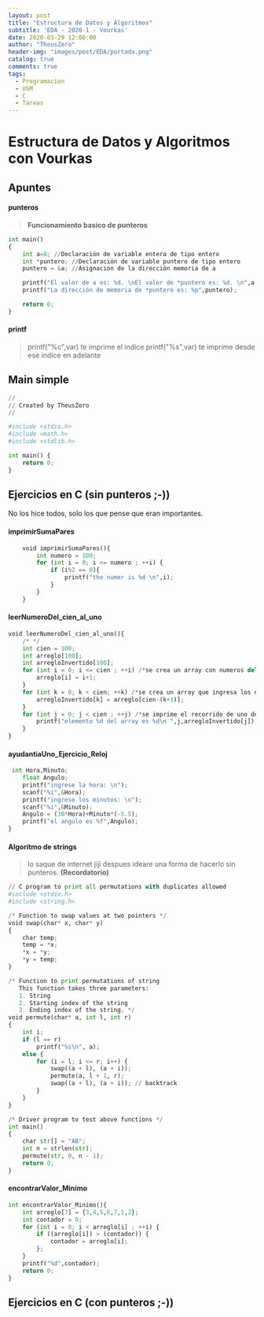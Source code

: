 ```yaml
---
layout: post
title: "Estructura de Datos y Algoritmos"
subtitle: 'EDA - 2020-1 - Vourkas'
date: 2020-03-29 12:00:00
author: "TheusZero"
header-img: "images/post/EDA/portada.png"
catalog: true
comments: true
tags:
  - Programacion
  - USM
  - C
  - Tareas
---
```


# Estructura de Datos y Algoritmos con Vourkas

## Apuntes

#### punteros
> **Funcionamiento basico de punteros**

```Python
int main()
{
    int a=8; //Declaración de variable entera de tipo entero
    int *puntero; //Declaración de variable puntero de tipo entero
    puntero = &a; //Asignación de la dirección memoria de a

    printf("El valor de a es: %d. \nEl valor de *puntero es: %d. \n",a,*puntero);
    printf("La dirección de memoria de *puntero es: %p",puntero);

    return 0;
}
```
#### printf
> printf("%c",var) te imprime el indice
> printf("%s",var) te imprime desde ese indice en adelante

## Main simple
```Python
//
// Created by TheusZero
//

#include <stdio.h>
#include <math.h>
#include <stdlib.h>

int main() {
    return 0;
}
```
## Ejercicios en C (sin punteros ;-))

No los hice todos, solo los que pense que eran importantes.

#### imprimirSumaPares
```Python
    void imprimirSumaPares(){
        int numero = 100;
        for (int i = 0; i <= numero ; ++i) {
            if (i%2 == 0){
                printf("the numer is %d \n",i);
            }
        }
    }
```
#### leerNumeroDel_cien_al_uno
```Python
void leerNumeroDel_cien_al_uno(){
    /* */
    int cien = 100;
    int arreglo[100];
    int arregloInvertido[100];
    for (int i = 0; i <= cien ; ++i) /*se crea un array con numeros del 1 al cien*/ {
        arreglo[i] = i+1;
    }
    for (int k = 0; k < cien; ++k) /*se crea un array que ingresa los numeros del anterior array pero invertidos*/ {
        arregloInvertido[k] = arreglo[cien-(k+1)];
    }
    for (int j = 0; j < cien ; ++j) /*se imprime el recorrido de uno de los array*/ {
        printf("elemento %d del array es %d\n ",j,arregloInvertido[j]);
    }
}
```
#### ayudantiaUno_Ejercicio_Reloj
```Python
 int Hora,Minuto;
    float Angulo;
    printf("ingrese la hora: \n");
    scanf("%i",&Hora);
    printf("ingrese los minutos: \n");
    scanf("%i",&Minuto);
    Angulo = (30*Hora)+Minuto*(-5.5);
    printf("el angulo es %f",Angulo);
}
```
#### Algoritmo de strings

> lo saque de internet jiji despues ideare una forma de hacerlo sin punteros. **(Recordatorio)**

```Python
// C program to print all permutations with duplicates allowed
#include <stdio.h>
#include <string.h>

/* Function to swap values at two pointers */
void swap(char* x, char* y)
{
    char temp;
    temp = *x;
    *x = *y;
    *y = temp;
}

/* Function to print permutations of string
   This function takes three parameters:
   1. String
   2. Starting index of the string
   3. Ending index of the string. */
void permute(char* a, int l, int r)
{
    int i;
    if (l == r)
        printf("%s\n", a);
    else {
        for (i = l; i <= r; i++) {
            swap((a + l), (a + i));
            permute(a, l + 1, r);
            swap((a + l), (a + i)); // backtrack
        }
    }
}

/* Driver program to test above functions */
int main()
{
    char str[] = "AB";
    int n = strlen(str);
    permute(str, 0, n - 1);
    return 0;
}

```
#### encontrarValor_Minimo
```Python
int encontrarValor_Minimo(){
    int arreglo[7] = {3,4,5,6,7,1,2};
    int contador = 0;
    for (int i = 0; i < arreglo[i] ; ++i) {
        if ((arreglo[i]) > (contador)) {
            contador = arreglo[i];
        };
    }
    printf("%d",contador);
    return 0;
}
```

## Ejercicios en C (con punteros ;-))

####
```Python
```
